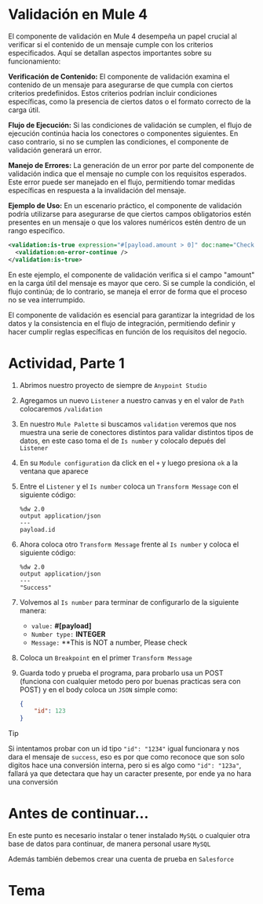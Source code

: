 # Validación en Mule 4

El componente de validación en Mule 4 desempeña un papel crucial al verificar si el contenido de un mensaje cumple con los criterios especificados. Aquí se detallan aspectos importantes sobre su funcionamiento:

**Verificación de Contenido:**
El componente de validación examina el contenido de un mensaje para asegurarse de que cumpla con ciertos criterios predefinidos. Estos criterios podrían incluir condiciones específicas, como la presencia de ciertos datos o el formato correcto de la carga útil.

**Flujo de Ejecución:**
Si las condiciones de validación se cumplen, el flujo de ejecución continúa hacia los conectores o componentes siguientes. En caso contrario, si no se cumplen las condiciones, el componente de validación generará un error.

**Manejo de Errores:**
La generación de un error por parte del componente de validación indica que el mensaje no cumple con los requisitos esperados. Este error puede ser manejado en el flujo, permitiendo tomar medidas específicas en respuesta a la invalidación del mensaje.

**Ejemplo de Uso:**
En un escenario práctico, el componente de validación podría utilizarse para asegurarse de que ciertos campos obligatorios estén presentes en un mensaje o que los valores numéricos estén dentro de un rango específico.

```xml
<validation:is-true expression="#[payload.amount > 0]" doc:name="Check Amount">
  <validation:on-error-continue />
</validation:is-true>
```

En este ejemplo, el componente de validación verifica si el campo "amount" en la carga útil del mensaje es mayor que cero. Si se cumple la condición, el flujo continúa; de lo contrario, se maneja el error de forma que el proceso no se vea interrumpido.

El componente de validación es esencial para garantizar la integridad de los datos y la consistencia en el flujo de integración, permitiendo definir y hacer cumplir reglas específicas en función de los requisitos del negocio.

# Actividad, Parte 1

1. Abrimos nuestro proyecto de siempre de `Anypoint Studio`

2. Agregamos un nuevo `Listener` a nuestro canvas y en el valor de `Path` colocaremos `/validation`

3. En nuestro `Mule Palette` si buscamos `validation` veremos que nos muestra una serie de conectores distintos para validar distintos tipos de datos, en este caso toma el de `Is number` y colocalo depués del `Listener`

4. En su `Module configuration` da click en el `+` y luego presiona `ok` a la ventana que aparece

5. Entre el `Listener` y el `Is number` coloca un `Transform Message` con el siguiente código:
    ```properties
    %dw 2.0
    output application/json
    ---
    payload.id
    ```

6. Ahora coloca otro `Transform Message` frente al `Is number` y coloca el siguiente código:
    ```properties
    %dw 2.0
    output application/json
    ---
    "Success"
    ```

7. Volvemos al `Is number` para terminar de configurarlo de la siguiente manera:
    - `value:` **#[payload]**
    - `Number type:` **INTEGER**
    - `Message:` **This is NOT a number, Please check

8. Coloca un `Breakpoint` en el primer `Transform Message`

9. Guarda todo y prueba el programa, para probarlo usa un POST (funciona con cualquier metodo pero por buenas practicas sera con POST) y en el body coloca un `JSON` simple como:
    ```json
    {
        "id": 123
    }
    ```

> [!TIP]
> Si intentamos probar con un id tipo `"id": "1234"` igual funcionara y nos dara el mensaje de `success`, eso es por que como reconoce que son solo digitos hace una conversión interna, pero si es algo como `"id": "123a"`, fallará ya que detectara que hay un caracter presente, por ende ya no hara una conversión

# Antes de continuar...

En este punto es necesario instalar o tener instalado `MySQL` o cualquier otra base de datos para continuar, de manera personal usare `MySQL`

Además también debemos crear una cuenta de prueba en `Salesforce`

# Tema